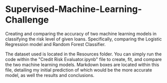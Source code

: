 # Supervised-Machine-Learning-Challenge  
  
Creating and comparing the accuracy of two machine learning models in classifying the risk level of given loans. Specifically, comparing the Logistic Regression model and Random Forest Classifier.  
  
The dataset used is located in the Resources folder. You can simply run the code within the "Credit Risk Evaluator.ipynb" file to create, fit, and compare the two machine learning models. Markdown boxes are located within this file, detailing my initial prediction of which would be the more accurate model, as well the results and conclusions.  
